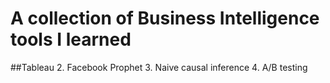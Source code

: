 # A collection of Business Intelligence tools I learned
##Tableau
2. Facebook Prophet
3. Naive causal inference
4. A/B testing
